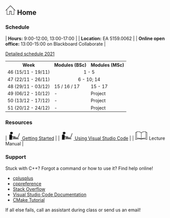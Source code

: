 ## [![Home](img/home.jpg)](https://rugtres.github.io/programming4biologists/) Home

### Schedule 

| **Hours:** 9:00-12:00, 13:00-17:00 |
| **Location:** EA 5159.0062 | 
| **Online open office:** 13:00-15:00 on Blackboard Collaborate |

[Detailed schedule 2021](https://rugtres.github.io/programming4biologists/schedule)

<table>
  <tr>
    <th>Week</th>
    <th>Modules (BSc)</th>
    <th>Modules (MSc)</th>
  </tr>
  <tr>
    <td>46 (15/11 - 19/11)</td>
    <td colspan="2" style="text-align:center">1 - 5</td>
  </tr>
  <tr>
    <td>47 (22/11 - 26/11)</td>
    <td colspan="2" style="text-align:center">6 - 10; 14</td>
  </tr>
  <tr>
    <td>48 (29/11 - 03/12)</td>
    <td>15 / 16 / 17</td>
    <td>15 - 17</td>
  </tr>
  <tr>
    <td>49 (06/12 - 10/12)</td>
    <td>-</td>
    <td>Project</td>
  </tr>
  <tr>
    <td>50 (13/12 - 17/12)</td>
    <td>-</td>
    <td>Project</td>
  </tr>
  <tr>
    <td>51 (20/12 - 24/12)</td>
    <td>-</td>
    <td>Project</td>
  </tr>
</table>

### Resources

| [![laptop](img/laptop.png) Getting Started](https://rugtres.github.io/programming4biologists/getting-started) | 
| [![laptop](img/laptop.png) Using Visual Studio Code](https://rugtres.github.io/programming4biologists/using-vs-code) | 
| ![book](img/book.png) Lecture Manual |


### Support

Stuck with C++? Forgot a command or how to use it? Find help online!

- [cplusplus](https://www.cplusplus.com/)
- [cppreference](https://en.cppreference.com/w/)
- [Stack Overflow](https://stackoverflow.com/questions/tagged/c%2B%2B)
- [Visual Studio Code Documentation](https://code.visualstudio.com/docs)
- [CMake Tutorial](https://cmake.org/cmake/help/v3.22/guide/tutorial/index.html)

If all else fails, call an assistant during class or send us an email!
